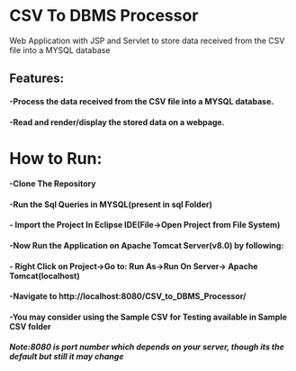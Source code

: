 # CSV To DBMS Processor
Web Application with JSP and Servlet  to store data received from the CSV file into a MYSQL database

## Features:

#### -Process the data received from the CSV file into a MYSQL database.

#### -Read and render/display the stored data on a webpage.

# How to Run:
#### -Clone The Repository
#### -Run  the Sql Queries in MYSQL(present in sql Folder)
#### - Import the Project In Eclipse IDE(File->Open Project from File System)
#### -Now Run the Application on Apache Tomcat Server(v8.0) by following:
#### - Right Click on Project->Go to: Run As->Run On Server-> Apache Tomcat(localhost)
#### -Navigate to http://localhost:8080/CSV_to_DBMS_Processor/
#### -You may consider using the Sample CSV for Testing available in Sample CSV folder 
#### *Note:8080 is port number which depends on your server, though its the default but still it may change*
